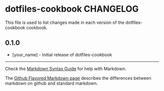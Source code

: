 dotfiles-cookbook CHANGELOG
===========================

This file is used to list changes made in each version of the dotfiles-cookbook cookbook.

0.1.0
-----
- [your_name] - Initial release of dotfiles-cookbook

- - -
Check the [Markdown Syntax Guide](http://daringfireball.net/projects/markdown/syntax) for help with Markdown.

The [Github Flavored Markdown page](http://github.github.com/github-flavored-markdown/) describes the differences between markdown on github and standard markdown.
